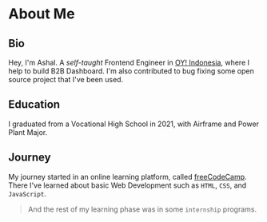 # About Me

## Bio

Hey, I'm Ashal. A _self-taught_ Frontend Engineer in [OY! Indonesia](https://oyindonesia.com), where I help to build B2B Dashboard. I'm also contributed to bug fixing some open source project that I've been used.

## Education

I graduated from a Vocational High School in 2021, with Airframe and Power Plant Major.

## Journey

My journey started in an online learning platform, called [freeCodeCamp](https://freecodecamp.org). There I've learned about basic Web Development such as `HTML`, `CSS`, and `JavaScript`.

> And the rest of my learning phase was in some `internship` programs.
